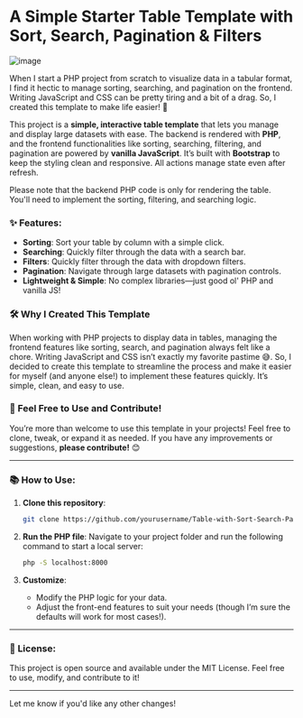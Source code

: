 # A Simple Starter Table Template with Sort, Search, Pagination & Filters

![image](https://github.com/user-attachments/assets/18c0f2c6-d365-4bf3-9b0f-0caf0ef82cee)


When I start a PHP project from scratch to visualize data in a tabular format, I find it hectic to manage sorting, searching, and pagination on the frontend. Writing JavaScript and CSS can be pretty tiring and a bit of a drag. So, I created this template to make life easier! 🚀

This project is a **simple, interactive table template** that lets you manage and display large datasets with ease. The backend is rendered with **PHP**, and the frontend functionalities like sorting, searching, filtering, and pagination are powered by **vanilla JavaScript**. It’s built with **Bootstrap** to keep the styling clean and responsive. All actions manage state even after refresh. 

Please note that the backend PHP code is only for rendering the table. You'll need to implement the sorting, filtering, and searching logic.

### ✨ Features:
- **Sorting**: Sort your table by column with a simple click.
- **Searching**: Quickly filter through the data with a search bar.
- **Filters**: Quickly filter through the data with dropdown filters.
- **Pagination**: Navigate through large datasets with pagination controls.
- **Lightweight & Simple**: No complex libraries—just good ol' PHP and vanilla JS!

### 🛠️ Why I Created This Template

When working with PHP projects to display data in tables, managing the frontend features like sorting, search, and pagination always felt like a chore. Writing JavaScript and CSS isn’t exactly my favorite pastime 😅. So, I decided to create this template to streamline the process and make it easier for myself (and anyone else!) to implement these features quickly. It’s simple, clean, and easy to use.

### 🚀 Feel Free to Use and Contribute!

You’re more than welcome to use this template in your projects! Feel free to clone, tweak, or expand it as needed. If you have any improvements or suggestions, **please contribute!** 😊

---

### 📚 How to Use:

1. **Clone this repository**:
   ```bash
   git clone https://github.com/yourusername/Table-with-Sort-Search-Pagination.git
   ```

2. **Run the PHP file**:
   Navigate to your project folder and run the following command to start a local server:
   ```bash
   php -S localhost:8000
   ```

3. **Customize**:
    - Modify the PHP logic for your data.
    - Adjust the front-end features to suit your needs (though I’m sure the defaults will work for most cases!).

---

### 📝 License:

This project is open source and available under the MIT License. Feel free to use, modify, and contribute to it!

---

Let me know if you'd like any other changes!
